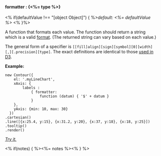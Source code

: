 #### **formatter** : {<%= type %>}

<% if(defaultValue !== "[object Object]") { %>*default: <%= defaultValue %>* <% }%>

A function that formats each value. The function should return a string which is a valid [format](#config_config.xAxis.labels.format). (The returned string can vary based on each value.)

The general form of a specifier is `[​[fill]align][sign][symbol][0][width][,][.precision][type]`. The exact definitions are identical to those [used in D3](https://github.com/mbostock/d3/wiki/Formatting#wiki-d3_format).

**Example:**

    new Contour({
        el: '.myLineChart',
        xAxis: { 
            labels : 
                { formatter: 
                    function (datum) { '$' + datum }
                }
        },
        yAxis: {min: 10, max: 30}
      })
    .cartesian()
    .line([{x:25.4, y:15}, {x:31.2, y:20}, {x:37, y:18}, {x:18, y:25}])
    .tooltip()
    .render()

*[Try it.](<%= jsFiddleLink %>)*

<% if(notes) { %><%= notes %><% } %>

